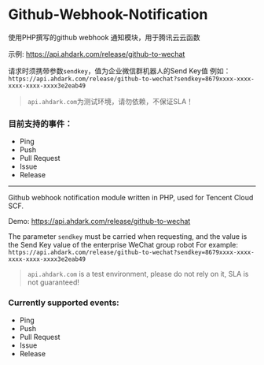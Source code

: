 # Github-Webhook-Notification
使用PHP撰写的github webhook 通知模块，用于腾讯云云函数

示例: <https://api.ahdark.com/release/github-to-wechat>

请求时须携带参数`sendkey`，值为企业微信群机器人的Send Key值
例如：`https://api.ahdark.com/release/github-to-wechat?sendkey=8679xxxx-xxxx-xxxx-xxxx-xxxx3e2eab49`

> `api.ahdark.com`为测试环境，请勿依赖，不保证SLA！

### 目前支持的事件：

- Ping
- Push
- Pull Request
- Issue
- Release

---

Github webhook notification module written in PHP, used for Tencent Cloud SCF.

Demo: <https://api.ahdark.com/release/github-to-wechat>

The parameter `sendkey` must be carried when requesting, and the value is the Send Key value of the enterprise WeChat group robot
For example: `https://api.ahdark.com/release/github-to-wechat?sendkey=8679xxxx-xxxx-xxxx-xxxx-xxxx3e2eab49`

> `api.ahdark.com` is a test environment, please do not rely on it, SLA is not guaranteed!

### Currently supported events:

- Ping
- Push
- Pull Request
- Issue
- Release